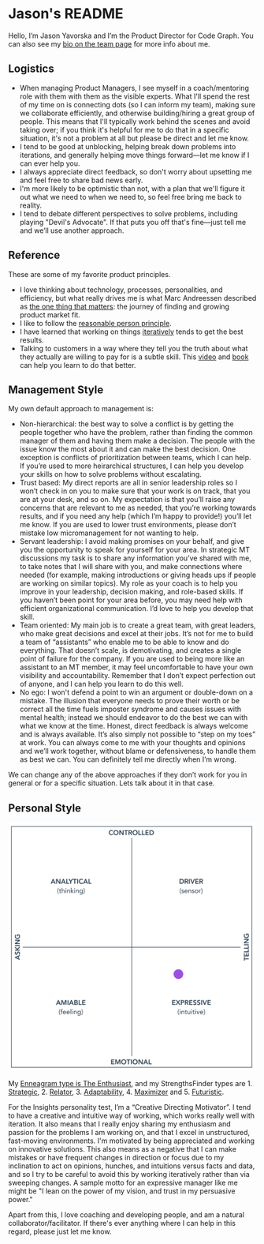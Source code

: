 # Jason's README

Hello, I’m Jason Yavorska and I’m the Product Director for Code Graph. You can also see my [bio on the team page](../../../../team/index.md#jason-yavorska) for more info about me.

## Logistics

- When managing Product Managers, I see myself in a coach/mentoring role with them with them as the visible experts. What I'll spend the rest of my time on is connecting dots (so I can inform my team), making sure we collaborate efficiently, and otherwise building/hiring a great group of people. This means that I'll typically work behind the scenes and avoid taking over; if you think it's helpful for me to do that in a specific situation, it's not a problem at all but please be direct and let me know.
- I tend to be good at unblocking, helping break down problems into iterations, and generally helping move things forward—let me know if I can ever help you.
- I always appreciate direct feedback, so don't worry about upsetting me and feel free to share bad news early.
- I'm more likely to be optimistic than not, with a plan that we'll figure it out what we need to when we need to, so feel free bring me back to reality.
- I tend to debate different perspectives to solve problems, including playing "Devil's Advocate". If that puts you off that's fine—just tell me and we’ll use another approach.

## Reference

These are some of my favorite product principles.

- I love thinking about technology, processes, personalities, and efficiency, but what really drives me is what Marc Andreessen described as [the one thing that matters](https://pmarchive.com/guide_to_startups_part4.html): the journey of finding and growing product market fit.
- I like to follow the [reasonable person principle](http://www.cs.cmu.edu/~weigand/staff/).
- I have learned that working on things [iteratively](https://about.gitlab.com/handbook/values/#iteration) tends to get the best results.
- Talking to customers in a way where they tell you the truth about what they actually are willing to pay for is a subtle skill. This [video](https://www.youtube.com/watch?v=MT4Ig2uqjTc) and [book](http://momtestbook.com/) can help you learn to do that better.

## Management Style

My own default approach to management is:

- Non-hierarchical: the best way to solve a conflict is by getting the people together who have the problem, rather than finding the common manager of them and having them make a decision. The people with the issue know the most about it and can make the best decision. One exception is conflicts of prioritization between teams, which I can help. If you’re used to more heirarchical structures, I can help you develop your skills on how to solve problems without escalating.
- Trust based: My direct reports are all in senior leadership roles so I won’t check in on you to make sure that your work is on track, that you are at your desk, and so on. My expectation is that you’ll raise any concerns that are relevant to me as needed, that you’re working towards results, and if you need any help (which I’m happy to provide!) you’ll let me know. If you are used to lower trust environments, please don’t mistake low micromanagement for not wanting to help.
- Servant leadership: I avoid making promises on your behalf, and give you the opportunity to speak for yourself for your area. In strategic MT discussions my task is to share any information you’ve shared with me, to take notes that I will share with you, and make connections where needed (for example, making introductions or giving heads ups if people are working on similar topics). My role as your coach is to help you improve in your leadership, decision making, and role-based skills. If you haven’t been point for your area before, you may need help with efficient organizational communication. I’d love to help you develop that skill.
- Team oriented: My main job is to create a great team, with great leaders, who make great decisions and excel at their jobs. It’s not for me to build a team of “assistants” who enable me to be able to know and do everything. That doesn’t scale, is demotivating, and creates a single point of failure for the company. If you are used to being more like an assistant to an MT member, it may feel uncomfortable to have your own visibility and accountability. Remember that I don’t expect perfection out of anyone, and I can help you learn to do this well.
- No ego: I won't defend a point to win an argument or double-down on a mistake. The illusion that everyone needs to prove their worth or be correct all the time fuels imposter syndrome and causes issues with mental health; instead we should endeavor to do the best we can with what we know at the time. Honest, direct feedback is always welcome and is always available. It’s also simply not possible to “step on my toes” at work. You can always come to me with your thoughts and opinions and we’ll work together, without blame or defensiveness, to handle them as best we can. You can definitely tell me directly when I’m wrong.

We can change any of the above approaches if they don’t work for you in general or for a specific situation. Lets talk about it in that case.

## Personal Style

![Insights Graph](./jyavorska-personalstyle.png)

My [Enneagram type is The Enthusiast](https://www.enneagraminstitute.com/type-7), and my StrengthsFinder types are 1. [Strategic](https://strengthsschool.com/strategic-strengthsfinder), 2. [Relator](https://strengthsschool.com/relator-strengthsfinder), 3. [Adaptability](https://strengthsschool.com/adaptability-strengthsfinder), 4. [Maximizer](https://strengthsschool.com/maximizer-strengthsfinder) and 5. [Futuristic](https://strengthsschool.com/futuristic-strengthsfinder).

For the Insights personality test, I’m a “Creative Directing Motivator”. I tend to have a creative and intuitive way of working, which works really well with iteration. It also means that I really enjoy sharing my enthusiasm and passion for the problems I am working on, and that I excel in unstructured, fast-moving environments. I'm motivated by being appreciated and working on innovative solutions. This also means as a negative that I can make mistakes or have frequent changes in direction or focus due to my inclination to act on opinions, hunches, and intuitions versus facts and data, and so I try to be careful to avoid this by working iteratively rather than via sweeping changes. A sample motto for an expressive manager like me might be "I lean on the power of my vision, and trust in my persuasive power."

Apart from this, I love coaching and developing people, and am a natural collaborator/facilitator. If there's ever anything where I can help in this regard, please just let me know.
